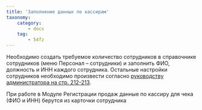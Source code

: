 ```yaml
---
title: 'Заполнение данных по кассирам'
taxonomy:
    category:
        - docs
    tag:
        - 54fz
---
```


Необходимо создать требуемое количество сотрудников в справочнике сотрудников (меню Персонал – сотрудники) и заполнить ФИО, должность и ИНН каждого сотрудника. Остальные настройки сотрудников необходимо произвести согласно [руководству администратора на стр. 212-213](http://itida.ru/download/docs/2.99/itida_admin_29940.pdf).

При работе в Модуле Регистрации продаж данные по кассиру для чека (ФИО и ИНН) берутся из карточки сотрудника
